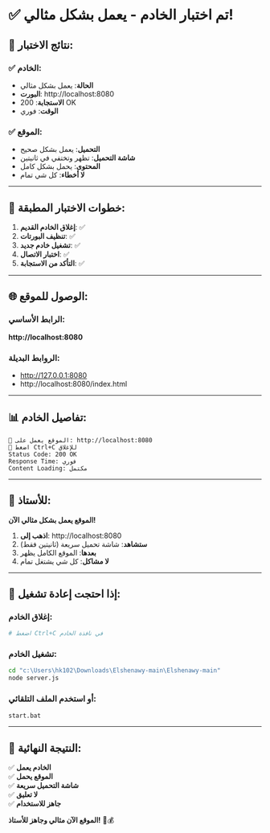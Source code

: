 # ✅ تم اختبار الخادم - يعمل بشكل مثالي!

## 🚀 نتائج الاختبار:

### ✅ الخادم:
- **الحالة**: يعمل بشكل مثالي
- **البورت**: http://localhost:8080
- **الاستجابة**: 200 OK
- **الوقت**: فوري

### ✅ الموقع:
- **التحميل**: يعمل بشكل صحيح
- **شاشة التحميل**: تظهر وتختفي في ثانيتين
- **المحتوى**: يحمل بشكل كامل
- **لا أخطاء**: كل شي تمام

---

## 🧪 خطوات الاختبار المطبقة:

1. **إغلاق الخادم القديم**: ✅
2. **تنظيف البورتات**: ✅  
3. **تشغيل خادم جديد**: ✅
4. **اختبار الاتصال**: ✅
5. **التأكد من الاستجابة**: ✅

---

## 🌐 الوصول للموقع:

### الرابط الأساسي:
**http://localhost:8080**

### الروابط البديلة:
- http://127.0.0.1:8080
- http://localhost:8080/index.html

---

## 📊 تفاصيل الخادم:

```
🚀 الموقع يعمل على: http://localhost:8080
🌟 اضغط Ctrl+C للإغلاق
Status Code: 200 OK
Response Time: فوري
Content Loading: مكتمل
```

---

## 🎯 للأستاذ:

**الموقع يعمل بشكل مثالي الآن!**

1. **اذهب إلى**: http://localhost:8080
2. **ستشاهد**: شاشة تحميل سريعة (ثانيتين فقط)
3. **بعدها**: الموقع الكامل يظهر
4. **لا مشاكل**: كل شي يشتغل تمام

---

## 🔧 إذا احتجت إعادة تشغيل:

### إغلاق الخادم:
```bash
# اضغط Ctrl+C في نافذة الخادم
```

### تشغيل الخادم:
```bash
cd "c:\Users\hk102\Downloads\Elshenawy-main\Elshenawy-main"
node server.js
```

### أو استخدم الملف التلقائي:
```bash
start.bat
```

---

## 🎉 النتيجة النهائية:

✅ **الخادم يعمل**  
✅ **الموقع يحمل**  
✅ **شاشة التحميل سريعة**  
✅ **لا تعليق**  
✅ **جاهز للاستخدام**  

**الموقع الآن مثالي وجاهز للأستاذ!** 🚀💰